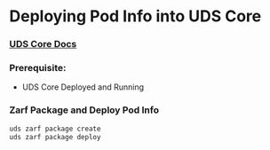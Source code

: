 # Deploying Pod Info into UDS Core

### [UDS Core Docs](https://uds.defenseunicorns.com/core/)

### Prerequisite:

- UDS Core Deployed and Running

### Zarf Package and Deploy Pod Info

```bash
uds zarf package create
uds zarf package deploy
```
